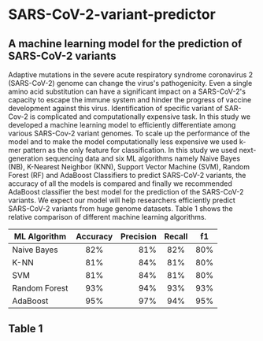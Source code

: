 # SARS-CoV-2-variant-predictor
## A machine learning model for the prediction of SARS-CoV-2 variants

Adaptive mutations in the severe acute respiratory syndrome coronavirus 2
(SARS-CoV-2) genome can change the virus&#39;s pathogenicity. Even a single amino
acid substitution can have a significant impact on a SARS-CoV-2&#39;s capacity to
escape the immune system and hinder the progress of vaccine development against
this virus. Identification of specific variant of SAR-Cov-2 is complicated and
computationally expensive task. In this study we developed a machine learning
model to efficiently differentiate among various SARS-Cov-2 variant genomes. To
scale up the performance of the model and to make the model computationally less
expensive we used k-mer pattern as the only feature for classification. In this study
we used next-generation sequencing data and six ML algorithms namely Naive
Bayes (NB), K-Nearest Neighbor (KNN), Support Vector Machine (SVM), Random
Forest (RF) and AdaBoost Classifiers to predict SARS-CoV-2 variants, the accuracy
of all the models is compared and finally we recommended AdaBoost classifier the
best model for the prediction of the SARS-CoV-2 variants. We expect our model will
help researchers efficiently predict SARS-CoV-2 variants from huge genome
datasets. Table 1 shows the relative comparison of different machine learning
algorithms.

| ML Algorithm       | Accuracy           | Precision  |  Recall  |  f1  |
| ------------- |:-------------:| -----:|:--------:|:----:|
| Naive Bayes      | 82% | 81% |  82%  | 80%  |
| K-NN      | 81% | 84% |  81%  | 80%  |
| SVM      | 81% | 84% |  81%  | 80%  |
| Random Forest      | 93% | 94% |  93%  | 93%  |
| AdaBoost      | 95% | 97% |  94%  | 95%  |

## Table 1
